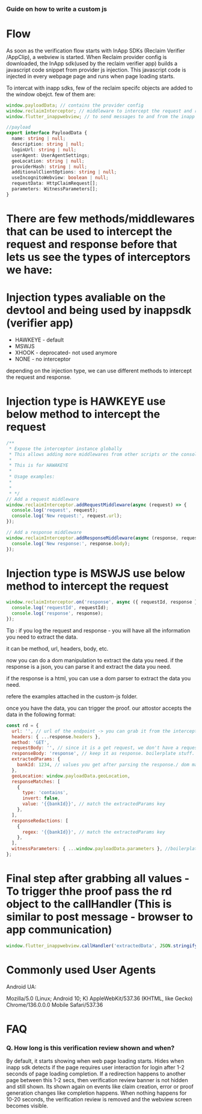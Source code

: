 ### Guide on how to write a custom js

# Flow

As soon as the verification flow starts with InApp SDKs (Reclaim Verifier /AppClip), a webview is started. When Reclaim provider config is downloaded, the InApp sdk(used by the reclaim verifier app) builds a javascript code snippet from provider js injection. This javascript code is injected in every webpage page and runs when page loading starts.

To intercat with inapp sdks, few of the reclaim specifc objects are added to the window obejct.
few of them are:

```js
window.payloadData; // contains the provider config
window.reclaimInterceptor; // middleware to intercept the request and response
window.flutter_inappwebview; // to send messages to and from the inapp sdk
```

```ts
//payload
export interface PayloadData {
  name: string | null;
  description: string | null;
  loginUrl: string | null;
  userAgent: UserAgentSettings;
  geoLocation: string | null;
  providerHash: string | null;
  additionalClientOptions: string | null;
  useIncognitoWebview: boolean | null;
  requestData: HttpClaimRequest[];
  parameters: WitnessParameters[];
}
```

# There are few methods/middlewares that can be used to intercept the request and response before that lets us see the types of interceptors we have:

# Injection types avaliable on the devtool and being used by inappsdk (verifier app)

- HAWKEYE - default
- MSWJS
- XHOOK - deprocated- not used anymore
- NONE - no interceptor

depending on the injection type, we can use different methods to intercept the request and response.

# Injection type is HAWKEYE use below method to intercept the request

```js
/**
 * Expose the interceptor instance globally
 * This allows adding more middlewares from other scripts or the console
 *
 * This is for HAWAKEYE
 *
 * Usage examples:
 *
 *
 * */
// Add a request middleware
window.reclaimInterceptor.addRequestMiddleware(async (request) => {
  console.log('request', request);
  console.log('New request:', request.url);
});

// Add a response middleware
window.reclaimInterceptor.addResponseMiddleware(async (response, request) => {
  console.log('New response:', response.body);
});
```

# Injection type is MSWJS use below method to intercept the request

```js
window.reclaimInterceptor.on('response', async ({ requestId, response }) => {
  console.log('requestId', requestId);
  console.log('response', response);
});
```

Tip : if you log the request and response - you will have all the information you need to extract the data.

it can be method, url, headers, body, etc.

now you can do a dom manipulation to extract the data you need.
if the response is a json, you can parse it and extract the data you need.

if the response is a html, you can use a dom parser to extract the data you need.

refere the examples attached in the custom-js folder.

once you have the data, you can trigger the proof. our attostor accepts the data in the following format:

```js
const rd = {
  url: '', // url of the endpoint -> you can grab it from the interceptor eg: request.url
  headers: { ...response.headers },
  method: 'GET',
  requestBody: '', // since it is a get request, we don't have a request body
  responseBody: 'response', // keep it as response. boilerplate stuff. if it is a post request, you can grab the body from the interceptor eg: response.body
  extractedParams: {
    bankId: 1234, // values you get after parsing the response./ dom manipulation etc
  },
  geoLocation: window.payloadData.geoLocation,
  responseMatches: [
    {
      type: 'contains',
      invert: false,
      value: '{{bankId}}', // match the extractedParams key
    },
  ],
  responseRedactions: [
    {
      regex: '{{bankId}}', // match the extractedParams key
    },
  ],
  witnessParameters: { ...window.payloadData.parameters }, //boilerplate stuff.
};
```

# Final step after grabbing all values - To trigger thhe proof pass the rd object to the callHandler (This is similar to post message - browser to app communication)

```js
window.flutter_inappwebview.callHandler('extractedData', JSON.stringify(rd)); // extractedData is the name of the event that the inapp sdk is listening to. this will trigger the proof generation.
```

# Commonly used User Agents

Android UA:

Mozilla/5.0 (Linux; Android 10; K) AppleWebKit/537.36 (KHTML, like Gecko) Chrome/136.0.0.0 Mobile Safari/537.36

# FAQ

### Q. How long is this verification review shown and when?

By default, it starts showing when web page loading starts. Hides when inapp sdk detects if the page requires user interaction for login after 1-2 seconds of page loading completion. If a redirection happens to another page between this 1-2 secs, then verification review banner is not hidden and still shown. Its shown again on events like claim creation, error or proof generation changes like completion happens. When nothing happens for 10-20 seconds, the verification review is removed and the webview screen becomes visible.
